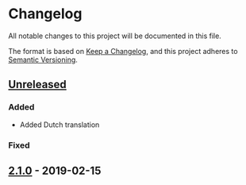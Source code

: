 # Changelog

All notable changes to this project will be documented in this file.

The format is based on [Keep a Changelog](https://keepachangelog.com/en/1.0.0/),
and this project adheres to [Semantic Versioning](https://semver.org/spec/v2.0.0.html).

## [Unreleased]

### Added 

- Added Dutch translation

### Fixed

## [2.1.0] - 2019-02-15

[unreleased]: https://github.com/amandagonsalves/sysweb3/branchCompare?baseVersion=GTv2.1.0&targetVersion=GBmain
[2.1.0]: https://github.com/amandagonsalves/sysweb3/branchCompare?baseVersion=GTv2.0.0&targetVersion=GTv2.1.0
